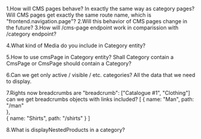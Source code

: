 1.How will CMS pages behave? In exactly the same way as category pages? Will CMS pages get exactly the same route name, which is "frontend.navigation.page"?
2.Will this behavior of CMS pages change in the future?
3.How will /cms-page endpoint work in comparission with /category endpoint?

4.What kind of Media do you include in Category entity?

5.How to use cmsPage in Category entity? Shall Category contain a CmsPage or CmsPage should contain a Category?

6.Can we get only active / visible / etc. categories? All the data that we need to display.

7.Rights now breadcrumbs are 
    "breadcrumb": ["Catalogue #1", "Clothing"]
can we get breadcrumbs objects with links included?
[
  {
    name: "Man",
    path: "/man"        
  },  
  {
    name: "Shirts",
    path: "/shirts"
  }
]

8.What is displayNestedProducts in a category?